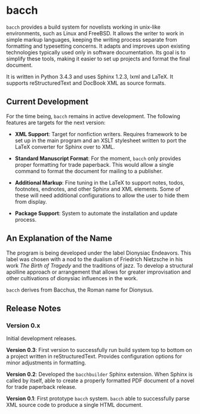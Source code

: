 # bacch

`bacch` provides a build system for novelists working in unix-like environments, such as Linux and FreeBSD.  It allows the writer to work in simple markup languages, keeping the writing process separate from formatting and typesetting concerns. It adapts and improves upon existing technologies typically used only in software documentation.  Its goal is to simplify these tools, making it easier to set up projects and format the final document.

It is written in Python 3.4.3 and uses Sphinx 1.2.3, lxml and LaTeX.  It supports reStructuredText and DocBook XML as source formats.


## Current Development

For the time being, `bacch` remains in active development.  The following features are targets for the next version:

- **XML Support**: Target for nonfiction writers.  Requires framework to be set up in the main program and an XSLT stylesheet written to port the LaTeX converter for Sphinx over to XML.

- **Standard Manuscript Format**: For the moment, `bacch` only provides proper formatting for trade paperback.  This would allow a single command to format the document for mailing to a publisher.

- **Additional Markup**: Fine tuning in the LaTeX to support notes, todos, footnotes, endnotes, and other Sphinx and XML elements.  Some of these will need additional configurations to allow the user to hide them from display.

- **Package Support**: System to automate the installation and update process.


## An Explanation of the Name

The program is being developed under the label Dionysiac Endeavors.  This label was chosen with a nod to the dualism of Friedrich Nietzsche in his work *The Birth of Tragedy* and the traditions of jazz.  To develop a structural apolline approach or arrangement that allows for greater improvisation and other cultivations of dionysiac influences in the work.

`bacch` derives from Bacchus, the Roman name for Dionysus.


## Release Notes

### Version 0.x

Initial development releases.

**Version 0.3**: First version to successfully run build system top to bottom on a project written in reStructuredText.  Provides configuration options for minor adjustments in formatting.

**Version 0.2**: Developed the `bacchbuilder` Sphinx extension.  When Sphinx is called by itself, able to create a properly formatted PDF document of a novel for trade paperback release. 

**Version 0.1**: First prototype `bacch` system.  `bacch` able to successfully parse XML source code to produce a single HTML document.

